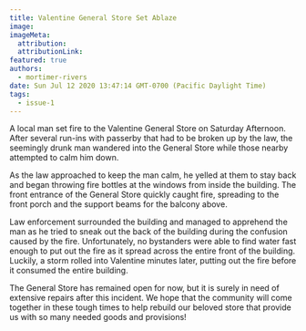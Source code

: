 ```yaml
---
title: Valentine General Store Set Ablaze
image:
imageMeta:
  attribution:
  attributionLink:
featured: true
authors: 
  - mortimer-rivers
date: Sun Jul 12 2020 13:47:14 GMT-0700 (Pacific Daylight Time)
tags:
  - issue-1
---
```


A local man set fire to the Valentine General Store on Saturday Afternoon. After several 
run-ins with passerby that had to be broken up by the law, the seemingly drunk man wandered into the 
General Store while those nearby attempted to calm him down.

As the law approached to keep the man calm, he yelled at them to stay back and began throwing 
fire bottles at the windows from inside the building. The front entrance of the General Store 
quickly caught fire, spreading to the front porch and the support beams for the balcony above. 

Law enforcement surrounded the building and managed to apprehend the man as he tried to sneak 
out the back of the building during the confusion caused by the fire. Unfortunately, no bystanders 
were able to find water fast enough to put out the fire as it spread across the entire front of the 
building. Luckily, a storm rolled into Valentine minutes later, putting out the fire before it 
consumed the entire building.

The General Store has remained open for now, but it is surely in need of extensive repairs after 
this incident. We hope that the community will come together in these tough times to help rebuild 
our beloved store that provide us with so many needed goods and provisions!
